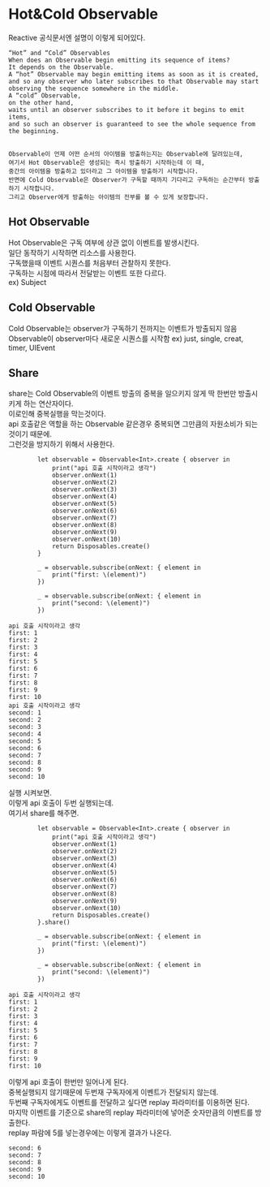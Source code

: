 # Hot&Cold Observable
Reactive 공식문서엔 설명이 이렇게 되어있다.    
```
“Hot” and “Cold” Observables
When does an Observable begin emitting its sequence of items?
It depends on the Observable.
A “hot” Observable may begin emitting items as soon as it is created, 
and so any observer who later subscribes to that Observable may start observing the sequence somewhere in the middle. 
A “cold” Observable,
on the other hand,
waits until an observer subscribes to it before it begins to emit items,
and so such an observer is guaranteed to see the whole sequence from the beginning.


Observable이 언제 어떤 순서의 아이템을 방출하는지는 Observable에 달려있는데,
여기서 Hot Observable은 생성되는 즉시 방출하기 시작하는데 이 때,
중간의 아이템을 방출하고 있더라고 그 아이템을 방출하기 시작합니다.
반면에 Cold Observable은 Observer가 구독할 때까지 기다리고 구독하는 순간부터 방출하기 시작합니다.
그리고 Observer에게 방출하는 아이템의 전부를 볼 수 있게 보장합니다.
```

## Hot Observable
Hot Observable은 구독 여부에 상관 없이 이벤트를 발생시킨다.    
일단 동작하기 시작하면 리소스를 사용한다.   
구독했을때 이벤트 시퀀스를 처음부터 관찰하지 못한다.     
구독하는 시점에 따라서 전달받는 이벤트 또한 다르다.     
ex) Subject     

## Cold Observable
Cold Observable는 observer가 구독하기 전까지는 이벤트가 방출되지 않음
Observable이 observer마다 새로운 시퀀스를 시작함
ex) just, single, creat, timer, UIEvent

## Share
share는 Cold Observable의 이벤트 방출의 중복을 일으키지 않게 딱 한번만 방출시키게 하는 연산자이다.    
이로인해 중복실행을 막는것이다.         
api 호출같은 역할을 하는 Observable 같은경우 중복되면 그만큼의 자원소비가 되는것이기 때문에.      
그런것을 방지하기 위해서 사용한다.    
```
        let observable = Observable<Int>.create { observer in
            print("api 호출 시작이라고 생각")
            observer.onNext(1)
            observer.onNext(2)
            observer.onNext(3)
            observer.onNext(4)
            observer.onNext(5)
            observer.onNext(6)
            observer.onNext(7)
            observer.onNext(8)
            observer.onNext(9)
            observer.onNext(10)
            return Disposables.create()
        }

        _ = observable.subscribe(onNext: { element in
            print("first: \(element)")
        })

        _ = observable.subscribe(onNext: { element in
            print("second: \(element)")
        })
        
api 호출 시작이라고 생각
first: 1
first: 2
first: 3
first: 4
first: 5
first: 6
first: 7
first: 8
first: 9
first: 10
api 호출 시작이라고 생각
second: 1
second: 2
second: 3
second: 4
second: 5
second: 6
second: 7
second: 8
second: 9
second: 10
```
실행 시켜보면.     
이렇게 api 호출이 두번 실행되는데.        
여기서 share를 해주면.       
```
        let observable = Observable<Int>.create { observer in
            print("api 호출 시작이라고 생각")
            observer.onNext(1)
            observer.onNext(2)
            observer.onNext(3)
            observer.onNext(4)
            observer.onNext(5)
            observer.onNext(6)
            observer.onNext(7)
            observer.onNext(8)
            observer.onNext(9)
            observer.onNext(10)
            return Disposables.create()
        }.share()

        _ = observable.subscribe(onNext: { element in
            print("first: \(element)")
        })

        _ = observable.subscribe(onNext: { element in
            print("second: \(element)")
        })
        
api 호출 시작이라고 생각
first: 1
first: 2
first: 3
first: 4
first: 5
first: 6
first: 7
first: 8
first: 9
first: 10
```
이렇게 api 호출이 한번만 일어나게 된다.      
중복실행되지 않기때문에 두번재 구독자에게 이벤트가 전달되지 않는데.      
두번째 구독자에게도 이벤트를 전달하고 싶다면 replay 파라미터를 이용하면 된다.     
마지막 이벤트를 기준으로 share의 replay 파라미터에 넣어준 숫자만큼의 이벤트를 방출한다.       
replay 파람에 5를 넣는경우에는 이렇게 결과가 나온다.     
```
second: 6
second: 7
second: 8
second: 9
second: 10
```
